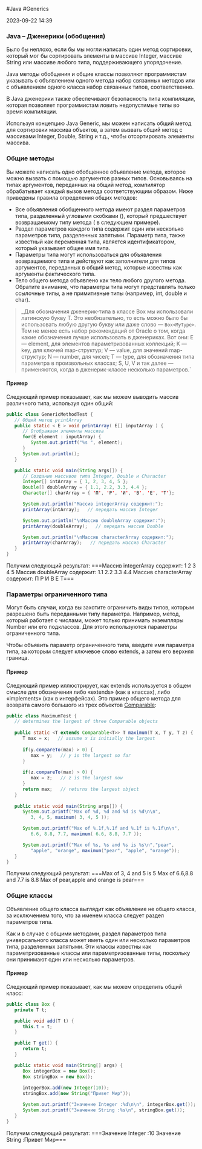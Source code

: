 #Java #Generics

2023-09-22 14:39
### Java – Дженерики (обобщения) ###


Было бы неплохо, если бы мы могли написать один метод сортировки, который мог бы сортировать элементы в массиве Integer, массиве String или массиве любого типа, поддерживающего упорядочение.

Java методы обобщения и общие классы позволяют программистам указывать с объявлением одного метода набор связанных методов или с объявлением одного класса набор связанных типов, соответственно.

В Java дженерики также обеспечивают безопасность типа компиляции, которая позволяет программистам ловить недопустимые типы во время компиляции.

Используя концепцию Java Generic, мы можем написать общий метод для сортировки массива объектов, а затем вызвать общий метод с массивами Integer, Double, String и т.д., чтобы отсортировать элементы массива.
### Общие методы ###

Вы можете написать одно обобщенное объявление метода, которое можно вызвать с помощью аргументов разных типов. Основываясь на типах аргументов, переданных на общий метод, компилятор обрабатывает каждый вызов метода соответствующим образом. Ниже приведены правила определения общих методов:

- Все объявления обобщенного метода имеют раздел параметров типа, разделенный угловыми скобками (), который предшествует возвращаемому типу метода ( в следующем примере).
- Раздел параметров каждого типа содержит один или несколько параметров типа, разделенных запятыми. Параметр типа, также известный как переменная типа, является идентификатором, который указывает общее имя типа.
- Параметры типа могут использоваться для объявления возвращаемого типа и действуют как заполнители для типов аргументов, переданных в общий метод, которые известны как аргументы фактического типа.
- Тело общего метода объявлено как тело любого другого метода. Обратите внимание, что параметры типа могут представлять только ссылочные типы, а не примитивные типы (например, int, double и char).

>_Для обозначения дженерик-типа в классе Box мы использовали латинскую букву T. Это необязательно, то есть можно было бы использовать любую другую букву или даже слово — `Box<MyType>`. Тем не менее есть набор рекомендаций от Oracle о том, когда какие обозначения лучше использовать в дженериках. Вот они:
 E — element, для элементов параметризованных коллекций;
 K — key, для ключей map-структур;
 V — value, для значений map-структур;
 N — number, для чисел;
 T — type, для обозначения типа параметра в произвольных классах;
 S, U, V и так далее — применяются, когда в дженерик-классе несколько параметров.`
#### Пример 

Следующий пример показывает, как мы можем выводить массив различного типа, используя один общий:
```java
public class GenericMethodTest {
   // Общий метод printArray
   public static < E > void printArray( E[] inputArray ) {
      // Отображаем элементы массива
      for(E element : inputArray) {
         System.out.printf("%s ", element);
      }
      System.out.println();
   }

   public static void main(String args[]) {
      // Создание массивов типа Integer, Double и Character
      Integer[] intArray = { 1, 2, 3, 4, 5 };
      Double[] doubleArray = { 1.1, 2.2, 3.3, 4.4 };
      Character[] charArray = { 'П', 'Р', 'И', 'В', 'Е', 'Т'};

      System.out.println("Массив integerArray содержит:");
      printArray(intArray);   // передать массив Integer

      System.out.println("\nМассив doubleArray содержит:");
      printArray(doubleArray);   // передать массив Double

      System.out.println("\nМассив characterArray содержит:");
      printArray(charArray);   // передать массив Character
   }
}
```
Получим следующий результат:
===Массив integerArray содержит:
1 2 3 4 5 
Массив doubleArray содержит:
1.1 2.2 3.3 4.4 
Массив characterArray содержит:
П Р И В Е Т===
### Параметры ограниченного типа

Могут быть случаи, когда вы захотите ограничить виды типов, которым разрешено быть переданными типу параметра. Например, метод, который работает с числами, может только принимать экземпляры Number или его подклассов. Для этого используются параметры ограниченного типа.

Чтобы объявить параметр ограниченного типа, введите имя параметра типа, за которым следует ключевое слово extends, а затем его верхняя граница.
#### Пример

Следующий пример иллюстрирует, как extends используется в общем смысле для обозначения либо «extends» (как в классах), либо «implements» (как в интерфейсах). Это пример общего метода для возврата самого большого из трех объектов [Comparable](Comparable):
```java
public class MaximumTest {
   // determines the largest of three Comparable objects
   
   public static <T extends Comparable<T>> T maximum(T x, T y, T z) {
      T max = x;   // assume x is initially the largest
      
      if(y.compareTo(max) > 0) {
         max = y;   // y is the largest so far
      }
      
      if(z.compareTo(max) > 0) {
         max = z;   // z is the largest now                 
      }
      return max;   // returns the largest object   
   }
   
   public static void main(String args[]) {
      System.out.printf("Max of %d, %d and %d is %d\n\n", 
         3, 4, 5, maximum( 3, 4, 5 ));

      System.out.printf("Max of %.1f,%.1f and %.1f is %.1f\n\n",
         6.6, 8.8, 7.7, maximum( 6.6, 8.8, 7.7 ));

      System.out.printf("Max of %s, %s and %s is %s\n","pear",
         "apple", "orange", maximum("pear", "apple", "orange"));
   }
}
```
Получим следующий результат:
===Max of 3, 4 and 5 is 5
Max of 6.6,8.8 and 7.7 is 8.8
Max of pear,apple and orange is pear===
### Общие классы

Объявление общего класса выглядит как объявление не общего класса, за исключением того, что за именем класса следует раздел параметров типа.

Как и в случае с общими методами, раздел параметров типа универсального класса может иметь один или несколько параметров типа, разделенных запятыми. Эти классы известны как параметризованные классы или параметризованные типы, поскольку они принимают один или несколько параметров.
#### Пример

Следующий пример показывает, как мы можем определить общий класс:
```java
public class Box {
   private T t;

   public void add(T t) {
      this.t = t;
   }

   public T get() {
      return t;
   }

   public static void main(String[] args) {
      Box integerBox = new Box();
      Box stringBox = new Box();
    
      integerBox.add(new Integer(10));
      stringBox.add(new String("Привет Мир"));

      System.out.printf("Значение Integer :%d\n\n", integerBox.get());
      System.out.printf("Значение String :%s\n", stringBox.get());
   }
}
```
Получим следующий результат:
===Значение Integer :10
Значение String :Привет Мир===
